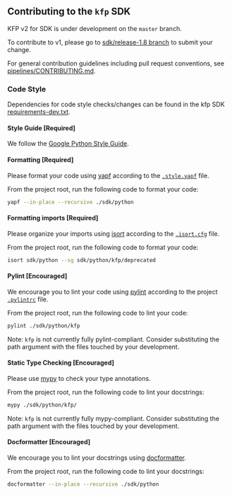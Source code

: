 ## Contributing to the `kfp` SDK
KFP v2 for SDK is under development on the `master` branch.

To contribute to v1, please go to [sdk/release-1.8 branch](https://github.com/kubeflow/pipelines/tree/sdk/release-1.8) to submit your change. 

For general contribution guidelines including pull request conventions, see [pipelines/CONTRIBUTING.md](https://github.com/kubeflow/pipelines/blob/master/CONTRIBUTING.md).

### Code Style
Dependencies for code style checks/changes can be found in the kfp SDK [requirements-dev.txt](https://github.com/kubeflow/pipelines/blob/master/sdk/python/requirements-dev.txt).


#### Style Guide [Required]
We follow the [Google Python Style Guide](https://google.github.io/styleguide/pyguide.html).

#### Formatting [Required]
Please format your code using [yapf](https://github.com/google/yapf) according to the [`.style.yapf`](https://github.com/kubeflow/pipelines/blob/master/.style.yapf) file.

From the project root, run the following code to format your code:
```sh
yapf --in-place --recursive ./sdk/python
```

#### Formatting imports [Required]
Please organize your imports using [isort](https://pycqa.github.io/isort/index.html) according to the [`.isort.cfg`](https://github.com/kubeflow/pipelines/blob/master/.isort.cfg) file.

From the project root, run the following code to format your code:
```sh
isort sdk/python --sg sdk/python/kfp/deprecated
```

#### Pylint [Encouraged]
We encourage you to lint your code using [pylint](https://pylint.org/) according to the project [`.pylintrc`](https://github.com/kubeflow/pipelines/blob/master/.pylintrc) file.

From the project root, run the following code to lint your code:
```sh
pylint ./sdk/python/kfp
```

Note: `kfp` is not currently fully pylint-compliant. Consider substituting the path argument with the files touched by your development.

#### Static Type Checking [Encouraged]
Please use [mypy](https://mypy.readthedocs.io/en/stable/) to check your type annotations.

From the project root, run the following code to lint your docstrings:
```sh
mypy ./sdk/python/kfp/
```
Note: `kfp` is not currently fully mypy-compliant. Consider substituting the path argument with the files touched by your development.

#### Docformatter [Encouraged]
We encourage you to lint your docstrings using [docformatter](https://github.com/PyCQA/docformatter).

From the project root, run the following code to lint your docstrings:
```sh
docformatter --in-place --recursive ./sdk/python
```
